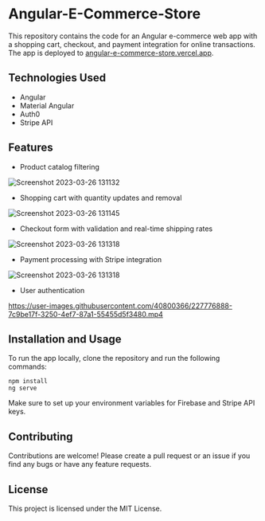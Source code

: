 ﻿# Angular-E-Commerce-Store

This repository contains the code for an Angular e-commerce web app with a shopping cart, checkout, and payment integration for online transactions. The app is deployed to [angular-e-commerce-store.vercel.app](https://angular-e-commerce-store.vercel.app/).

## Technologies Used

- Angular
- Material Angular
- Auth0
- Stripe API

## Features

- Product catalog filtering

![Screenshot 2023-03-26 131132](https://user-images.githubusercontent.com/40800366/227776652-cf17c4a8-241c-47ce-b726-0d02f50f863b.png)

- Shopping cart with quantity updates and removal

![Screenshot 2023-03-26 131145](https://user-images.githubusercontent.com/40800366/227776635-a731e34a-ad07-4214-98d0-cf220e4cffbf.png)

- Checkout form with validation and real-time shipping rates

![Screenshot 2023-03-26 131318](https://user-images.githubusercontent.com/40800366/227776972-15fbc913-1c70-4433-b7dc-a2484162e8b7.png)


- Payment processing with Stripe integration

![Screenshot 2023-03-26 131318](https://user-images.githubusercontent.com/40800366/227776616-877e5d9a-9f08-44ba-be1d-4bac70b6b536.png)

- User authentication 

https://user-images.githubusercontent.com/40800366/227776888-7c9be17f-3250-4ef7-87a1-55455d5f3480.mp4




## Installation and Usage

To run the app locally, clone the repository and run the following commands:

```
npm install
ng serve
```

Make sure to set up your environment variables for Firebase and Stripe API keys.

## Contributing

Contributions are welcome! Please create a pull request or an issue if you find any bugs or have any feature requests.

## License

This project is licensed under the MIT License. 
